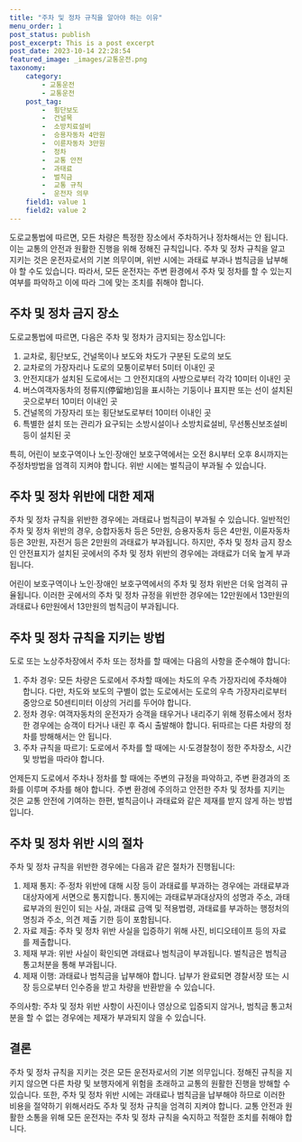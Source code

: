 ```yaml
---
title: "주차 및 정차 규칙을 알아야 하는 이유"
menu_order: 1
post_status: publish
post_excerpt: This is a post excerpt
post_date: 2023-10-14 22:28:54
featured_image: _images/교통운전.png
taxonomy:
    category:
        - 교통운전
        - 교통운전
    post_tag:
        -  횡단보도
        -  건널목
        -  소방치료설비
        -  승용자동차 4만원
        -  이륜자동차 3만원
        -  정차
        -  교통 안전
        -  과태료
        -  벌칙금
        -  교통 규칙
        -  운전자 의무
    field1: value 1
    field2: value 2
---
```



도로교통법에 따르면, 모든 차량은 특정한 장소에서 주차하거나 정차해서는 안 됩니다. 이는 교통의 안전과 원활한 진행을 위해 정해진 규칙입니다. 주차 및 정차 규칙을 알고 지키는 것은 운전자로서의 기본 의무이며, 위반 시에는 과태료 부과나 범칙금을 납부해야 할 수도 있습니다. 따라서, 모든 운전자는 주변 환경에서 주차 및 정차를 할 수 있는지 여부를 파악하고 이에 따라 그에 맞는 조치를 취해야 합니다.

## 주차 및 정차 금지 장소

도로교통법에 따르면, 다음은 주차 및 정차가 금지되는 장소입니다:

1. 교차로, 횡단보도, 건널목이나 보도와 차도가 구분된 도로의 보도
2. 교차로의 가장자리나 도로의 모퉁이로부터 5미터 이내인 곳
3. 안전지대가 설치된 도로에서는 그 안전지대의 사방으로부터 각각 10미터 이내인 곳
4. 버스여객자동차의 정류지(停留地)임을 표시하는 기둥이나 표지판 또는 선이 설치된 곳으로부터 10미터 이내인 곳
5. 건널목의 가장자리 또는 횡단보도로부터 10미터 이내인 곳
6. 특별한 설치 또는 관리가 요구되는 소방시설이나 소방치료설비, 무선통신보조설비 등이 설치된 곳

특히, 어린이 보호구역이나 노인·장애인 보호구역에서는 오전 8시부터 오후 8시까지는 주정차방법을 엄격히 지켜야 합니다. 위반 시에는 벌칙금이 부과될 수 있습니다.

## 주차 및 정차 위반에 대한 제재

주차 및 정차 규칙을 위반한 경우에는 과태료나 범칙금이 부과될 수 있습니다. 일반적인 주차 및 정차 위반의 경우, 승합자동차 등은 5만원, 승용자동차 등은 4만원, 이륜자동차 등은 3만원, 자전거 등은 2만원의 과태료가 부과됩니다. 하지만, 주차 및 정차 금지 장소인 안전표지가 설치된 곳에서의 주차 및 정차 위반의 경우에는 과태료가 더욱 높게 부과됩니다.

어린이 보호구역이나 노인·장애인 보호구역에서의 주차 및 정차 위반은 더욱 엄격히 규율됩니다. 이러한 곳에서의 주차 및 정차 규정을 위반한 경우에는 12만원에서 13만원의 과태료나 6만원에서 13만원의 범칙금이 부과됩니다.

## 주차 및 정차 규칙을 지키는 방법

도로 또는 노상주차장에서 주차 또는 정차를 할 때에는 다음의 사항을 준수해야 합니다:

1. 주차 경우: 모든 차량은 도로에서 주차할 때에는 차도의 우측 가장자리에 주차해야 합니다. 다만, 차도와 보도의 구별이 없는 도로에서는 도로의 우측 가장자리로부터 중앙으로 50센티미터 이상의 거리를 두어야 합니다.
2. 정차 경우: 여객자동차의 운전자가 승객을 태우거나 내리주기 위해 정류소에서 정차한 경우에는 승객이 타거나 내린 후 즉시 출발해야 합니다. 뒤따르는 다른 차량의 정차를 방해해서는 안 됩니다.
3. 주차 규칙을 따르기: 도로에서 주차를 할 때에는 시·도경찰청이 정한 주차장소, 시간 및 방법을 따라야 합니다.

언제든지 도로에서 주차나 정차를 할 때에는 주변의 규정을 파악하고, 주변 환경과의 조화를 이루며 주차를 해야 합니다. 주변 환경에 주의하고 안전한 주차 및 정차를 지키는 것은 교통 안전에 기여하는 한편, 벌칙금이나 과태료와 같은 제재를 받지 않게 하는 방법입니다.

## 주차 및 정차 위반 시의 절차

주차 및 정차 규칙을 위반한 경우에는 다음과 같은 절차가 진행됩니다:

1. 제재 통지: 주·정차 위반에 대해 시장 등이 과태료를 부과하는 경우에는 과태료부과대상자에게 서면으로 통지합니다. 통지에는 과태료부과대상자의 성명과 주소, 과태료부과의 원인이 되는 사실, 과태료 금액 및 적용법령, 과태료를 부과하는 행정처의 명칭과 주소, 의견 제출 기한 등이 포함됩니다.
2. 자료 제출: 주차 및 정차 위반 사실을 입증하기 위해 사진, 비디오테이프 등의 자료를 제출합니다.
3. 제재 부과: 위반 사실이 확인되면 과태료나 범칙금이 부과됩니다. 벌칙금은 범칙금 통고처분을 통해 부과됩니다.
4. 제재 이행: 과태료나 범칙금을 납부해야 합니다. 납부가 완료되면 경찰서장 또는 시장 등으로부터 인수증을 받고 차량을 반환받을 수 있습니다.

주의사항: 주차 및 정차 위반 사항이 사진이나 영상으로 입증되지 않거나, 범칙금 통고처분을 할 수 없는 경우에는 제재가 부과되지 않을 수 있습니다.

## 결론

주차 및 정차 규칙을 지키는 것은 모든 운전자로서의 기본 의무입니다. 정해진 규칙을 지키지 않으면 다른 차량 및 보행자에게 위험을 초래하고 교통의 원활한 진행을 방해할 수 있습니다. 또한, 주차 및 정차 위반 시에는 과태료나 범칙금을 납부해야 하므로 이러한 비용을 절약하기 위해서라도 주차 및 정차 규칙을 엄격히 지켜야 합니다. 교통 안전과 원활한 소통을 위해 모든 운전자는 주차 및 정차 규칙을 숙지하고 적절한 조치를 취해야 합니다.

